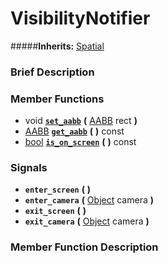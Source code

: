 #  VisibilityNotifier  
#####**Inherits:** [Spatial](class_spatial)

###  Brief Description  


###  Member Functions 
  * void  **[`set_aabb`](#set_aabb)**  **(** [AABB](class_aabb) rect  **)**
  * [AABB](class_aabb)  **[`get_aabb`](#get_aabb)**  **(** **)** const
  * [bool](class_bool)  **[`is_on_screen`](#is_on_screen)**  **(** **)** const

###  Signals  
  *  **`enter_screen`**  **(** **)**
  *  **`enter_camera`**  **(** [Object](class_object) camera  **)**
  *  **`exit_screen`**  **(** **)**
  *  **`exit_camera`**  **(** [Object](class_object) camera  **)**

###  Member Function Description  
